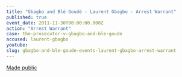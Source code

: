```yaml
---
title: "Gbagbo and Blé Goudé - Laurent Gbagbo - Arrest Warrant"
published: true
event_date: 2011-11-30T00:00:00.000Z
action: "Arrest Warrant"
case: the-prosecutor-v-gbagbo-and-ble-goude
accused: laurent-gbagbo
youtube:
slug: gbagbo-and-ble-goude-events-laurent-gbagbo-arrest-warrant
---
```


[Made public](http://www.icc-cpi.int/iccdocs/doc/doc1276751.pdf)

